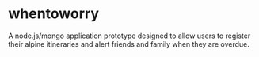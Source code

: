 whentoworry
===========

A node.js/mongo application prototype designed to allow users to register their alpine itineraries and alert friends and family when they are overdue.

